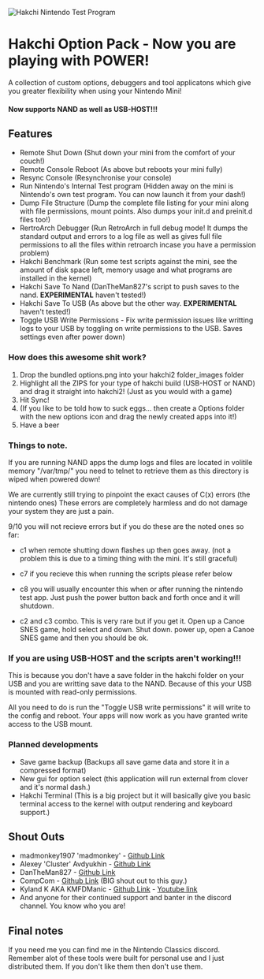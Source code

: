 ![Hakchi Nintendo Test Program](https://i.imgur.com/3pshpj2.png)
# Hakchi Option Pack - Now you are playing with POWER!
A collection of custom options, debuggers and tool applicatons which give you greater flexibility when using your Nintendo Mini!
#### Now supports NAND as well as USB-HOST!!!

## Features

 - Remote Shut Down (Shut down your mini from the comfort of your couch!)
 - Remote Console Reboot (As above but reboots your mini fully)
 - Resync Console (Resynchronise your console)
 - Run Nintendo's Internal Test program (Hidden away on the mini is Nintendo's own test program. You can now launch it from your dash!)
 - Dump File Structure (Dump the complete file listing for your mini along with file permissions, mount points. Also dumps your init.d and preinit.d files too!)
 - RertroArch Debugger (Run RetroArch in full debug mode! It dumps the standard output and errors to a log file as well as gives full file permissions to all the files within retroarch incase you have a permission problem)
 - Hakchi Benchmark (Run some test scripts against the mini, see the amount of disk space left, memory usage and what programs are installed in the kernel)
 - Hakchi Save To Nand (DanTheMan827's script to push saves to the nand. **EXPERIMENTAL** haven't tested!)
 - Hakchi Save To USB (As above but the other way. **EXPERIMENTAL** haven't tested!)
 - Toggle USB Write Permissions - Fix write permission issues like writting logs to your USB by toggling on write permissions to the USB. Saves settings even after power down)
 
 ### How does this awesome shit work?
 
 1. Drop the bundled options.png into your hakchi2 folder_images folder
 2. Highlight all the ZIPS for your type of hakchi build (USB-HOST or NAND) and drag it straight into hakchi2! (Just as you would with a game)
 3. Hit Sync!
 4. (If you like to be told how to suck eggs... then create a Options folder with the new options icon and drag the newly created apps into it!)
 5. Have a beer
 
 ### Things to note.
 
 If you are running NAND apps the dump logs and files are located in volitile memory "/var/tmp/" you need to telnet to retrieve them as this directory is wiped when powered down! 
 
 We are currently still trying to pinpoint the exact causes of C(x) errors (the nintendo ones) These errors are completely harmless and do not damage your system they are just a pain.
 
 9/10 you will not recieve errors but if you do these are the noted ones so far:
 
 - c1 when remote shutting down flashes up then goes away. (not a problem this is due to a timing thing with the mini. It's still graceful)
 - c7 if you recieve this when running the scripts please refer below
 - c8 you will usually encounter this when or after running the nintendo test app. Just push the power button back and forth once and it will shutdown.
 
 - c2 and c3 combo. This is very rare but if you get it. Open up a Canoe SNES game, hold select and down. Shut down. power up, open a Canoe SNES game and then you should be ok.
 
 ### If you are using USB-HOST and the scripts aren't working!!!
 This is because you don't have a save folder in the hakchi folder on your USB and you are writting save data to the NAND. Because of this your USB is mounted with read-only permissions.
 
 All you need to do is run the "Toggle USB write permissions" it will write to the config and reboot. Your apps will now work as you have granted write access to the USB mount.
 
 ### Planned developments
 - Save game backup (Backups all save game data and store it in a compressed format)
 - New gui for option select (this application will run external from clover and it's normal dash.)
 - Hakchi Terminal (This is a big project but it will basically give you basic terminal access to the kernel with output rendering and keyboard support.)
 
 ## Shout Outs
 - madmonkey1907 'madmonkey' - [Github Link](https://github.com/madmonkey1907)
 - Alexey 'Cluster' Avdyukhin - [Github Link](https://github.com/ClusterM)
 - DanTheMan827 - [Github Link](https://github.com/DanTheMan827)
 - CompCom - [Github Link](https://github.com/CompCom) (BIG shout out to this guy.)
 - Kyland K AKA KMFDManic - [Github Link](https://github.com/KMFDManic) - [Youtube link](https://www.youtube.com/channel/UCoRrbw6gyi4KRPGUNnVVjMQ)
 - And anyone for their continued support and banter in the discord channel. You know who you are!
 
 ## Final notes
If you need me you can find me in the Nintendo Classics discord. Remember alot of these tools were built for personal use and I just distributed them. If you don't like them then don't use them.


 
 
